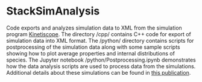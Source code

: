 # StackSimAnalysis
Code exports and analyzes simulation data to XML from the simulation program [Kinetiscope](http://www.hinsberg.net/kinetiscope/). The directory /cpp/ contains C++ code for export of simulation data into XML format. The /python/ directory contains scripts for postprocessing of the simulation data along with some sample scripts showing how to plot average properties and internal distributions of species. The Jupyter notebook /python/Postprocessing.ipynb demonstrates how the data analysis scripts are used to process data from the simulations. Additional details about these simulations can be found in [this publication](http://pubs.rsc.org/en/content/articlelanding/2017/cp/c7cp00696a#!divAbstract).
